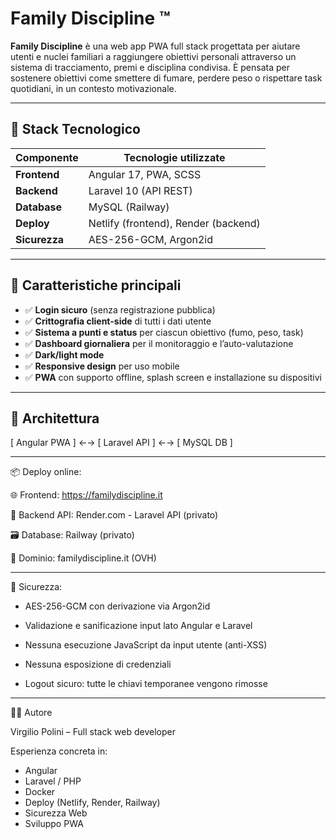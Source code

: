 # Family Discipline ™

**Family Discipline** è una web app PWA full stack progettata per aiutare utenti e nuclei familiari a raggiungere obiettivi personali attraverso un sistema di tracciamento, premi e disciplina condivisa.
È pensata per sostenere obiettivi come smettere di fumare, perdere peso o rispettare task quotidiani, in un contesto motivazionale.

---

## 🔧 Stack Tecnologico

| Componente | Tecnologie utilizzate |
|-----------|------------------------|
| **Frontend** | Angular 17, PWA, SCSS |
| **Backend** | Laravel 10 (API REST) |
| **Database** | MySQL (Railway) |
| **Deploy** | Netlify (frontend), Render (backend) |
| **Sicurezza** | AES-256-GCM, Argon2id |

---

## 📱 Caratteristiche principali

- ✅ **Login sicuro** (senza registrazione pubblica)
- ✅ **Crittografia client-side** di tutti i dati utente
- ✅ **Sistema a punti e status** per ciascun obiettivo (fumo, peso, task)
- ✅ **Dashboard giornaliera** per il monitoraggio e l’auto-valutazione
- ✅ **Dark/light mode**
- ✅ **Responsive design** per uso mobile
- ✅ **PWA** con supporto offline, splash screen e installazione su dispositivi

---

## 🧠 Architettura

[ Angular PWA ] ←→ [ Laravel API ] ←→ [ MySQL DB ]

---

📦 Deploy online:

🌐 Frontend: https://familydiscipline.it

🧠 Backend API: Render.com - Laravel API (privato)

🗃️ Database: Railway (privato)

🔑 Dominio: familydiscipline.it (OVH)

---

🧪 Sicurezza: 

- AES-256-GCM con derivazione via Argon2id

- Validazione e sanificazione input lato Angular e Laravel

- Nessuna esecuzione JavaScript da input utente (anti-XSS)

- Nessuna esposizione di credenziali

- Logout sicuro: tutte le chiavi temporanee vengono rimosse

---

🧑‍💻 Autore

Virgilio Polini – Full stack web developer

Esperienza concreta in:

- Angular
- Laravel / PHP
- Docker
- Deploy (Netlify, Render, Railway)
- Sicurezza Web
- Sviluppo PWA
